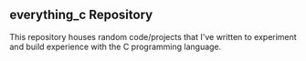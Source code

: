 <h2>everything_c Repository</h2>

<p>This repository houses random code/projects that I've written to experiment and build experience with the C programming language.</p>
